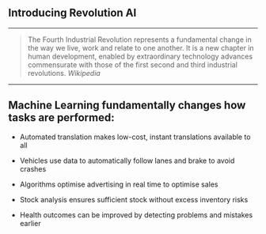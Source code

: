 ## Introducing Revolution AI

---

> The Fourth Industrial Revolution represents a fundamental change in the way we live, work and relate to one another. It
> is a new chapter in human development, enabled by extraordinary technology advances commensurate with those of the first
> second and third industrial revolutions.
> <cite>Wikipedia</cite>

---

## Machine Learning fundamentally changes how tasks are performed: 

- Automated translation makes low-cost, instant translations available to all 

- Vehicles use data to automatically follow lanes and brake to avoid crashes 

- Algorithms optimise advertising in real time to optimise sales

- Stock analysis ensures sufficient stock without excess inventory risks

- Health outcomes can be improved by detecting problems and mistakes earlier